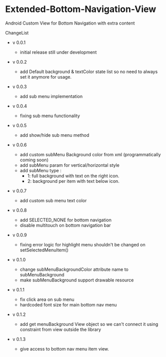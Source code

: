# Extended-Bottom-Navigation-View
Android Custom View for Bottom Navigation with extra content

ChangeList
- v 0.0.1
  - initial release still under development

- v 0.0.2
  - add Default background & textColor state list so no need to always set it anymore for usage.

- v 0.0.3
  - add sub menu implementation
  
- v 0.0.4
  - fixing sub menu functionality
  
- v 0.0.5
  - add show/hide sub menu method
  
- v 0.0.6
  - add custom subMenu Background color from xml (programmatically coming soon)
  - add subMenu param for vertical/horizontal style
  - add subMenu type :
    - 1: full background with text on the right icon.
    - 2: background per item with text below icon.

- v 0.0.7
  - add custom sub menu text color
  
- v 0.0.8
  - add SELECTED_NONE for bottom navigation
  - disable multitouch on bottom navigation bar
  
- v 0.0.9
  - fixing error logic for highlight menu shouldn't be changed on setSelectedMenuItem()
  
- v 0.1.0
  - change subMenuBackgroundColor attribute name to subMenuBackground
  - make subMenuBackground support drawable resource
  
- v 0.1.1
  - fix click area on sub menu
  - hardcoded font size for main bottom nav menu
  
- v 0.1.2
  - add get menuBackground View object so we can't connect it using constraint from view outside the library
  
- v 0.1.3
  - give access to bottom nav menu item view.